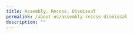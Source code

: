 ```yaml
---
title: Assembly, Recess, Dismissal
permalink: /about-us/assembly-recess-dismissal
description: ""
---
```

